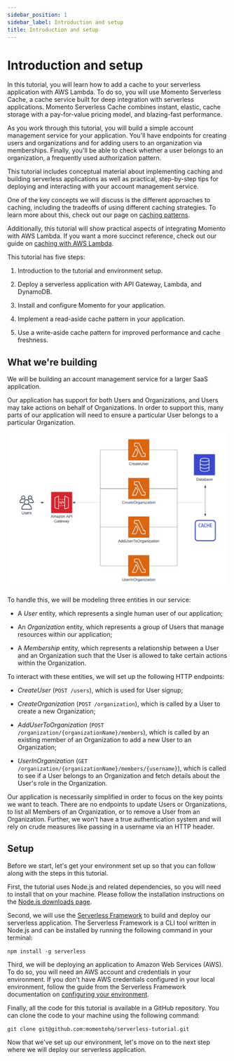 ```yaml
---
sidebar_position: 1
sidebar_label: Introduction and setup
title: Introduction and setup
---
```


# Introduction and setup

In this tutorial, you will learn how to add a cache to your serverless application with AWS Lambda. To do so, you will use Momento Serverless Cache, a cache service built for​​ deep integration with serverless applications. Momento Serverless Cache combines instant, elastic, cache storage with a pay-for-value pricing model, and blazing-fast performance.

As you work through this tutorial, you will build a simple account management service for your application. You'll have endpoints for creating users and organizations and for adding users to an organization via memberships. Finally, you'll be able to check whether a user belongs to an organization, a frequently used authorization pattern.

This tutorial includes conceptual material about implementing caching and building serverless applications as well as practical, step-by-step tips for deploying and interacting with your account management service.

One of the key concepts we will discuss is the different approaches to caching, including the tradeoffs of using different caching strategies. To learn more about this, check out our page on [caching patterns](./../introduction/common-caching-patterns).

Additionally, this tutorial will show practical aspects of integrating Momento with AWS Lambda. If you want a more succinct reference, check out our guide on [caching with AWS Lambda](/guides/caching-with-aws-lambda).

This tutorial has five steps:

1.  Introduction to the tutorial and environment setup.

2.  Deploy a serverless application with API Gateway, Lambda, and DynamoDB.

3.  Install and configure Momento for your application.

4.  Implement a read-aside cache pattern in your application.

5.  Use a write-aside cache pattern for improved performance and cache freshness.

## What we're building

We will be building an account management service for a larger SaaS application.

Our application has support for both Users and Organizations, and Users may take actions on behalf of Organizations. In order to support this, many parts of our application will need to ensure a particular User belongs to a particular Organization.

![System architecture](images/architecture.png)

To handle this, we will be modeling three entities in our service:

- A _User_ entity, which represents a single human user of our application;

- An _Organization_ entity, which represents a group of Users that manage resources within our application;

- A _Membership_ entity, which represents a relationship between a User and an Organization such that the User is allowed to take certain actions within the Organization.

To interact with these entities, we will set up the following HTTP endpoints:

- _CreateUser_ (`POST /users`), which is used for User signup;

- _CreateOrganization_ (`POST /organization`), which is called by a User to create a new Organization;

- _AddUserToOrganization_ (`POST /organization/{organizationName}/members`), which is called by an existing member of an Organization to add a new User to an Organization;

- _UserInOrganization_ (`GET /organization/{organizationName}/members/{username}`), which is called to see if a User belongs to an Organization and fetch details about the User's role in the Organization.

Our application is necessarily simplified in order to focus on the key points we want to teach. There are no endpoints to update Users or Organizations, to list all Members of an Organization, or to remove a User from an Organization. Further, we won't have a true authentication system and will rely on crude measures like passing in a username via an HTTP header.

## Setup

Before we start, let's get your environment set up so that you can follow along with the steps in this tutorial.

First, the tutorial uses Node.js and related dependencies, so you will need to install that on your machine. Please follow the installation instructions on the [Node.js downloads page](https://nodejs.org/en/download/).

Second, we will use the [Serverless Framework](https://www.serverless.com/framework/docs) to build and deploy our serverless application. The Serverless Framework is a CLI tool written in Node.js and can be installed by running the following command in your terminal:

    npm install -g serverless

Third, we will be deploying an application to Amazon Web Services (AWS). To do so, you will need an AWS account and credentials in your environment. If you don't have AWS credentials configured in your local environment, follow the guide from the Serverless Framework documentation on [configuring your environment](https://www.serverless.com/framework/docs/providers/aws/guide/credentials/).

Finally, all the code for this tutorial is available in a GitHub repository. You can clone the code to your machine using the following command:

    git clone git@github.com:momentohq/serverless-tutorial.git

Now that we've set up our environment, let's move on to the next step where we will deploy our serverless application.
